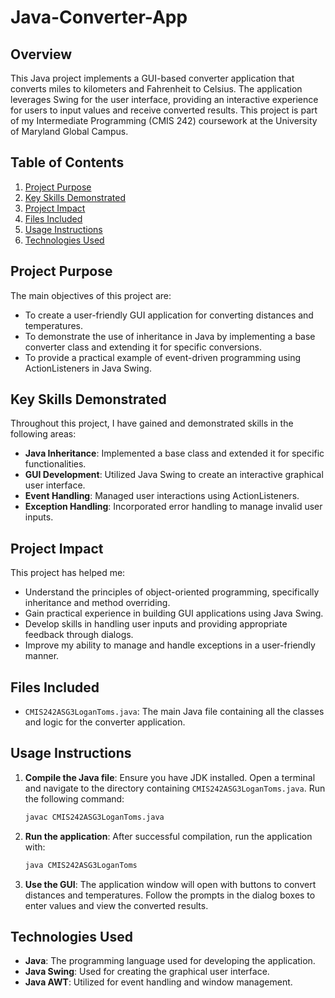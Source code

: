 # Java-Converter-App

## Overview

This Java project implements a GUI-based converter application that converts miles to kilometers and Fahrenheit to Celsius. The application leverages Swing for the user interface, providing an interactive experience for users to input values and receive converted results. This project is part of my Intermediate Programming (CMIS 242) coursework at the University of Maryland Global Campus.

## Table of Contents
1. [Project Purpose](#project-purpose)
2. [Key Skills Demonstrated](#key-skills-demonstrated)
3. [Project Impact](#project-impact)
4. [Files Included](#files-included)
5. [Usage Instructions](#usage-instructions)
6. [Technologies Used](#technologies-used)

## Project Purpose
The main objectives of this project are:
- To create a user-friendly GUI application for converting distances and temperatures.
- To demonstrate the use of inheritance in Java by implementing a base converter class and extending it for specific conversions.
- To provide a practical example of event-driven programming using ActionListeners in Java Swing.

## Key Skills Demonstrated
Throughout this project, I have gained and demonstrated skills in the following areas:
- **Java Inheritance**: Implemented a base class and extended it for specific functionalities.
- **GUI Development**: Utilized Java Swing to create an interactive graphical user interface.
- **Event Handling**: Managed user interactions using ActionListeners.
- **Exception Handling**: Incorporated error handling to manage invalid user inputs.

## Project Impact
This project has helped me:
- Understand the principles of object-oriented programming, specifically inheritance and method overriding.
- Gain practical experience in building GUI applications using Java Swing.
- Develop skills in handling user inputs and providing appropriate feedback through dialogs.
- Improve my ability to manage and handle exceptions in a user-friendly manner.

## Files Included
- `CMIS242ASG3LoganToms.java`: The main Java file containing all the classes and logic for the converter application.

## Usage Instructions
1. **Compile the Java file**: Ensure you have JDK installed. Open a terminal and navigate to the directory containing `CMIS242ASG3LoganToms.java`. Run the following command:
   ```sh
   javac CMIS242ASG3LoganToms.java
   ```
2. **Run the application**: After successful compilation, run the application with:
   ```sh
   java CMIS242ASG3LoganToms
   ```
3. **Use the GUI**: The application window will open with buttons to convert distances and temperatures. Follow the prompts in the dialog boxes to enter values and view the converted results.

## Technologies Used
- **Java**: The programming language used for developing the application.
- **Java Swing**: Used for creating the graphical user interface.
- **Java AWT**: Utilized for event handling and window management.
